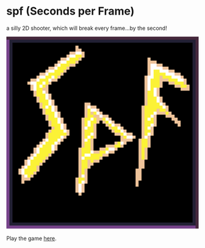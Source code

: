 # spf (Seconds per Frame)
a silly 2D shooter, which will break every frame...by the second!

![image](resource/spflogo.png)

Play the game [here](https://goukart.github.io/spf/).
